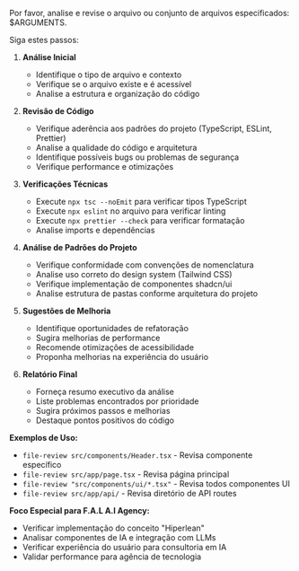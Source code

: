 Por favor, analise e revise o arquivo ou conjunto de arquivos especificados: $ARGUMENTS.

Siga estes passos:

1. **Análise Inicial**
   - Identifique o tipo de arquivo e contexto
   - Verifique se o arquivo existe e é acessível
   - Analise a estrutura e organização do código

2. **Revisão de Código**
   - Verifique aderência aos padrões do projeto (TypeScript, ESLint, Prettier)
   - Analise a qualidade do código e arquitetura
   - Identifique possíveis bugs ou problemas de segurança
   - Verifique performance e otimizações

3. **Verificações Técnicas**
   - Execute `npx tsc --noEmit` para verificar tipos TypeScript
   - Execute `npx eslint` no arquivo para verificar linting
   - Execute `npx prettier --check` para verificar formatação
   - Analise imports e dependências

4. **Análise de Padrões do Projeto**
   - Verifique conformidade com convenções de nomenclatura
   - Analise uso correto do design system (Tailwind CSS)
   - Verifique implementação de componentes shadcn/ui
   - Analise estrutura de pastas conforme arquitetura do projeto

5. **Sugestões de Melhoria**
   - Identifique oportunidades de refatoração
   - Sugira melhorias de performance
   - Recomende otimizações de acessibilidade
   - Proponha melhorias na experiência do usuário

6. **Relatório Final**
   - Forneça resumo executivo da análise
   - Liste problemas encontrados por prioridade
   - Sugira próximos passos e melhorias
   - Destaque pontos positivos do código

**Exemplos de Uso:**
- `file-review src/components/Header.tsx` - Revisa componente específico
- `file-review src/app/page.tsx` - Revisa página principal
- `file-review "src/components/ui/*.tsx"` - Revisa todos componentes UI
- `file-review src/app/api/` - Revisa diretório de API routes

**Foco Especial para F.A.L A.I Agency:**
- Verificar implementação do conceito "Hiperlean"
- Analisar componentes de IA e integração com LLMs
- Verificar experiência do usuário para consultoria em IA
- Validar performance para agência de tecnologia

